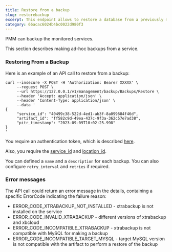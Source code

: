 ```yaml
---
title: Restore from a backup
slug: restorebackup
excerpt: This endpoint allows to restore a database from a previously made backup.
category: 66acac6024b4bc0022d980f3
---
```


PMM can backup the monitored services.

This section describes making ad-hoc backups from a service.

### Restoring From a Backup

Here is an example of an API call to restore from a backup:

```shell
curl --insecure -X POST -H 'Authorization: Bearer XXXXX' \
     --request POST \
     --url https://127.0.0.1/v1/management/backup/Backups/Restore \
     --header 'Accept: application/json' \
     --header 'Content-Type: application/json' \
     --data '
{
     "service_id": "40499c38-522d-4ed1-ab3f-8a099684f46d",
     "artifact_id": "ff582c9d-49ea-437c-9f3a-362c57e7ad38",
     "pitr_timestamp": "2023-09-09T10:02:25.998"
}
'
```

You require an authentication token, which is described [here](ref:authentication).

Also, you require the [service_id](ref:listservices) and [location_id](ref:listlocations).

You can defined a `name` and a `description` for each backup. You can also configure `retry_interval` and `retries` if required.

### Error messages

The API call could return an error message in the details, containing a specific ErrorCode indicating the failure reason:
- ERROR_CODE_XTRABACKUP_NOT_INSTALLED - xtrabackup is not installed on the service
- ERROR_CODE_INVALID_XTRABACKUP - different versions of xtrabackup and xbcloud
- ERROR_CODE_INCOMPATIBLE_XTRABACKUP - xtrabackup is not compatible with MySQL for making a backup
- ERROR_CODE_INCOMPATIBLE_TARGET_MYSQL - target MySQL version is not compatible with the artifact to perform a restore of the backup
